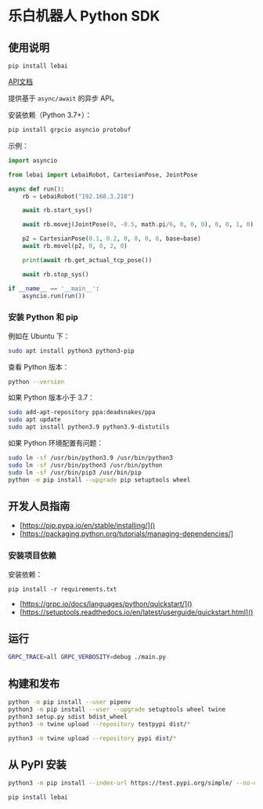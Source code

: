 # 乐白机器人 Python SDK

## 使用说明

```
pip install lebai
```

[API文档](http://lebai.py.kingfree.moe)

提供基于 `async/await` 的异步 API。

安装依赖（Python 3.7+）：
```bash
pip install grpcio asyncio protobuf
```

示例：

```python
import asyncio

from lebai import LebaiRobot, CartesianPose, JointPose

async def run():
    rb = LebaiRobot("192.168.3.218")

    await rb.start_sys()

    await rb.movej(JointPose(0, -0.5, math.pi/6, 0, 0, 0), 0, 0, 1, 0)

    p2 = CartesianPose(0.1, 0.2, 0, 0, 0, 0, base=base)
    await rb.movel(p2, 0, 0, 2, 0)

    print(await rb.get_actual_tcp_pose())

    await rb.stop_sys()

if __name__ == '__main__':
    asyncio.run(run())
```

### 安装 Python 和 pip

例如在 Ubuntu 下：
```bash
sudo apt install python3 python3-pip
```

查看 Python 版本：
```bash
python --version
```

如果 Python 版本小于 3.7：
```bash
sudo add-apt-repository ppa:deadsnakes/ppa
sudo apt update
sudo apt install python3.9 python3.9-distutils
```

如果 Python 环境配置有问题：
```bash
sudo ln -sf /usr/bin/python3.9 /usr/bin/python3
sudo ln -sf /usr/bin/python3 /usr/bin/python
sudo ln -sf /usr/bin/pip3 /usr/bin/pip
python -m pip install --upgrade pip setuptools wheel
```

## 开发人员指南

- [https://pip.pypa.io/en/stable/installing/]()
- [https://packaging.python.org/tutorials/managing-dependencies/]

### 安装项目依赖

安装依赖：
```
pip install -r requirements.txt
```

- [https://grpc.io/docs/languages/python/quickstart/]()
- [https://setuptools.readthedocs.io/en/latest/userguide/quickstart.html]()


## 运行

```bash
GRPC_TRACE=all GRPC_VERBOSITY=debug ./main.py
```

## 构建和发布

```bash
python -m pip install --user pipenv
python3 -m pip install --user --upgrade setuptools wheel twine
python3 setup.py sdist bdist_wheel
python3 -m twine upload --repository testpypi dist/*

python3 -m twine upload --repository pypi dist/*
```

## 从 PyPI 安装

```bash
python3 -m pip install --index-url https://test.pypi.org/simple/ --no-deps lebai

pip install lebai
```
